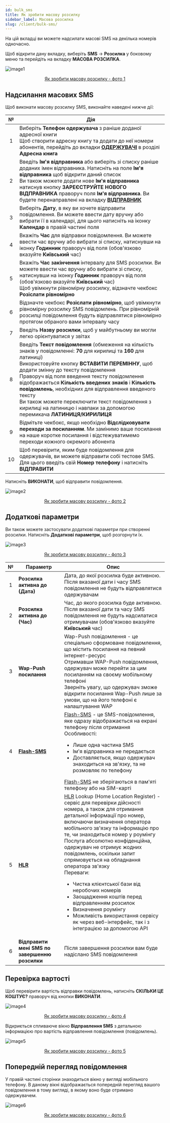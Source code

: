 ```yaml
---
id: bulk_sms
title: Як зробити масову розсилку 
sidebar_label: Масова розсилка
slug: /client/bulk-sms/
---
```


На цій вкладці ви можете надсилати масові SMS на декілька номерів одночасно.

Щоб відкрити дану вкладку, виберіть **SMS** → **Розсилка** у боковому меню та перейдіть на вкладку **МАСОВА РОЗСИЛКА**.

![image1](/img/uk/client_send_sms_bulk_sms/image1.png "Як зробити масову розсилку") <center><u>Як зробити масову розсилку - фото 1</u></center>

## Надсилання масових SMS

Щоб виконати масову розсилку SMS, виконайте наведені нижче дії:

|  №  | Дія |
| :-: | --- |
| 1 | Виберіть **Телефон одержувача** з раніше доданої адресної книги <br/> Щоб створити адресну книгу та додати до неї номери абонентів, перейдіть до вкладки [**ОДЕРЖУВАЧІ**](../address_book/recipients.md) в розділі **Адресна книга** |
| 2 | Введіть **Ім'я відправника** або виберіть зі списку раніше доданих імен відправника. Натисніть на поле **Ім'я відправника** щоб відкрити даний список <br/> Ви також можете додати нове **Ім'я відправника** натиснув кнопку **ЗАРЕЄСТРУЙТЕ НОВОГО ВІДПРАВНИКА** праворуч поля **Ім'я відправника**. Ви будете перенаправлені на вкладку [**ВІДПРАВНИК**](sender_id.md) |
| 3 | Виберіть **Дату**, в яку ви хочете відправити повідомлення. Ви можете ввести дату вручну або вибрати її в календарі, для цього натисніть на іконку **Календар** в правій частині поля |
| 4 | Вкажіть **Час** для відправки повідомлення. Ви можете ввести час вручну або вибрати зі списку, натиснувши на іконку **Годинник** праворуч від поля (обов'язково вказуйте **Київський** час) |
| 5 | Вкажіть **Час закінчення** інтервалу для SMS розсилки. Ви можете ввести час вручну або вибрати зі списку, натиснувши на іконку **Годинник** праворуч від поля (обов'язково вказуйте **Київський** час) <br/> Щоб увімкнути рівномірну розсилку, відзначте чекбокс **Розіслати рівномірно** |
| 6 | Відзначте чекбокс **Розіслати рівномірно**, щоб увімкнути рівномірну розсилку SMS повідомлень. При рівномірній розсилці повідомлення будуть відправлятися рівномірно протягом обраного вами інтервалу часу |
| 7 | Введіть **Назву розсилки**, щоб у майбутньому ви могли легко орієнтуватися у звітах |
| 8 | Введіть **Текст повідомлення** (обмеження на кількість знаків у повідомленні: **70** для кирилиці та **160** для латиниці) <br/> Використовуйте кнопку **ВСТАВИТИ ПЕРЕМІННУ**, щоб додати змінну до тексту повідомлення <br/> Праворуч від поля введення тексту повідомлення відображається **Кількість введених знаків** і **Кількість повідомлень**, необхідних для відправлення введеного тексту <br/> Ви також можете переключити текст повідомлення з кирилиці на латиницю і навпаки за допомогою перемикача **ЛАТИНИЦЯ/КИРИЛИЦЯ** |
| 9 | Відмітьте чекбокс, якщо необхідно **Відслідковувати переходи за посиланням**. Ми замінимо ваше посилання на наше коротке посилання і відстежуватимемо переходи кожного окремого абонента |
| 10 | Щоб перевірити, яким буде повідомлення для одержувачів, ви можете відправити собі тестове SMS. Для цього введіть свій **Номер телефону** і натисніть **ВІДПРАВИТИ** |

Натисніть **ВИКОНАТИ**, щоб відправити повідомлення.

![image2](/img/uk/client_send_sms_bulk_sms/image2.png "Як зробити масову розсилку") <center><u>Як зробити масову розсилку - фото 2</u></center>

## Додаткові параметри

Ви також можете застосувати додаткові параметри при створенні розсилки. Натисніть **Додаткові параметри**, щоб розгорнути їх.

![image3](/img/uk/client_send_sms_bulk_sms/image3.png "Як зробити масову розсилку") <center><u>Як зробити масову розсилку - фото 3</u></center>

|  №  | Параметр | Опис |
| :-: | -------- | ---- |
| 1 | **Розсилка активна до (Дата)** | Дата, до якої розсилка буде активною. Після вказаної дати і часу SMS повідомлення не будуть відправлятися одержувачам |
| 2 | **Розсилка активна до (Час)** | Час, до якого розсилка буде активною. Після вказаної дати та часу SMS повідомлення не будуть надсилатися отримувачам (обов'язково вказуйте **Київський** час) |
| 3 | **Wap-Push посилання** | Wap-Push повідомлення - це спеціально сформоване повідомлення, що містить посилання на певний інтернет-ресурс <br/> Отримавши WAP-Push повідомлення, одержувач може перейти за цим посиланням на своєму мобільному телефоні <br/> Зверніть увагу, що одержувач зможе відкрити посилання Wap-Push лише за умови, що на його телефоні є налаштування WAP |
| 4 | [**Flash-SMS**](../send_sms/voice_mailing.md) | [Flash-SMS](../send_sms/voice_mailing.md) - це SMS-повідомлення, яке одразу відображається на екрані телефону після отримання <br/> Особливості: <ul><li>Лише одна частина SMS</li><li>Ім'я відправника не передається</li><li>Доставляється, якщо одержувач знаходиться на зв'язку, та не розмовляє по телефону</li></ul> [Flash-SMS](../send_sms/voice_mailing.md) не зберігаються в пам'яті телефону або на SIM-карті |
| 5 | [**HLR**](../hlr/hlr.md) | [HLR](../hlr/hlr.md) Lookup (Home Location Register) - сервіс для перевірки дійсності номера, а також для отримання детальної інформації про номер, включаючи визначення оператора мобільного зв'язку та інформацію про те, чи знаходиться номер у роумінгу <br/> Послуга абсолютно конфіденційна, одержувач не отримує жодних повідомлень, оскільки запит спрямовується на обладнання оператора зв'язку <br/> Переваги: <ul><li>Чистка клієнтської бази від неробочих номерів</li><li>Заощадження коштів перед відправленням розсилок</li><li>Визначення роумінгу</li><li>Можливість використання сервісу як через веб-інтерфейс, так і з інтеграцією за допомогою API</li></ul> |
| 6 | **Відправити мені SMS по завершенню розсилки** | Після завершення розсилки вам буде надіслано SMS повідомлення |

## Перевірка вартості

Щоб перевірити вартість відправки повідомлень, натисніть **СКІЛЬКИ ЦЕ КОШТУЄ?** праворуч від кнопки **ВИКОНАТИ**.

![image4](/img/uk/client_send_sms_bulk_sms/image4.png "Як зробити масову розсилку") <center><u>Як зробити масову розсилку - фото 4</u></center>

Відкриється спливаюче вікно **Відправлення SMS** з детальною інформацією про вартість відправлення повідомлення (повідомлень).

![image5](/img/uk/client_send_sms_bulk_sms/image5.png "Як зробити масову розсилку") <center><u>Як зробити масову розсилку - фото 5</u></center>

## Попередній перегляд повідомлення

У правій частині сторінки знаходиться вікно у вигляді мобільного телефону. В даному вікні відображається попередній перегляд вашого повідомлення в тому вигляді, в якому воно буде отримано одержувачем.

![image6](/img/uk/client_send_sms_bulk_sms/image6.png "Як зробити масову розсилку") <center><u>Як зробити масову розсилку - фото 6</u></center>
